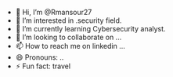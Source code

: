 - 👋 Hi, I’m @Rmansour27
- 👀 I’m interested in .security field. 
- 🌱 I’m currently learning Cybersecurity analyst.
- 💞️ I’m looking to collaborate on ...
- 📫 How to reach me on linkedin ...
- 😄 Pronouns: ..
- ⚡ Fun fact: travel

<!---
Rmansour27/Rmansour27 is a ✨ special ✨ repository because its `README.md` (this file) appears on your GitHub profile.
You can click the Preview link to take a look at your changes.
--->
